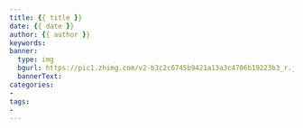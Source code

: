 ```yaml
---
title: {{ title }}
date: {{ date }}
author: {{ author }}
keywords: 
banner: 
  type: img
  bgurl: https://pic1.zhimg.com/v2-b3c2c6745b9421a13a3c4706b19223b3_r.jpg
  bannerText: 
categories:
- 
tags:
-
---
```

